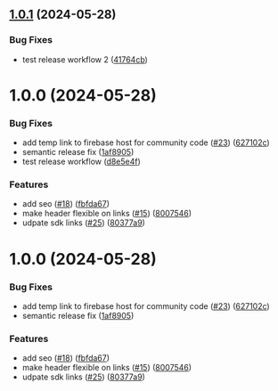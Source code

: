 ## [1.0.1](https://github.com/matter-labs/docs-nuxt-template/compare/1.0.0...1.0.1) (2024-05-28)


### Bug Fixes

* test release workflow 2 ([41764cb](https://github.com/matter-labs/docs-nuxt-template/commit/41764cb024f97ab60847476aff5519220b8146fa))

# 1.0.0 (2024-05-28)


### Bug Fixes

* add temp link to firebase host for community code ([#23](https://github.com/matter-labs/docs-nuxt-template/issues/23)) ([627102c](https://github.com/matter-labs/docs-nuxt-template/commit/627102c0391fafe4fbd15463f269c96bf93bdda0))
* semantic release fix ([1af8905](https://github.com/matter-labs/docs-nuxt-template/commit/1af8905f86d79c46f2fe746d91f806899d01c63e))
* test release workflow ([d8e5e4f](https://github.com/matter-labs/docs-nuxt-template/commit/d8e5e4f6aedbcdd20acb41453f86a156c5523b3b))


### Features

* add seo ([#18](https://github.com/matter-labs/docs-nuxt-template/issues/18)) ([fbfda67](https://github.com/matter-labs/docs-nuxt-template/commit/fbfda67dd3fa558d51147565df2b86335135da3d))
* make header flexible on links ([#15](https://github.com/matter-labs/docs-nuxt-template/issues/15)) ([8007546](https://github.com/matter-labs/docs-nuxt-template/commit/80075467d5abfa45c74e8db5d47cf897ac32e465))
* udpate sdk links ([#25](https://github.com/matter-labs/docs-nuxt-template/issues/25)) ([80377a9](https://github.com/matter-labs/docs-nuxt-template/commit/80377a9108310c1368ac594025e26943e397120d))

# 1.0.0 (2024-05-28)


### Bug Fixes

* add temp link to firebase host for community code ([#23](https://github.com/matter-labs/docs-nuxt-template/issues/23)) ([627102c](https://github.com/matter-labs/docs-nuxt-template/commit/627102c0391fafe4fbd15463f269c96bf93bdda0))
* semantic release fix ([1af8905](https://github.com/matter-labs/docs-nuxt-template/commit/1af8905f86d79c46f2fe746d91f806899d01c63e))


### Features

* add seo ([#18](https://github.com/matter-labs/docs-nuxt-template/issues/18)) ([fbfda67](https://github.com/matter-labs/docs-nuxt-template/commit/fbfda67dd3fa558d51147565df2b86335135da3d))
* make header flexible on links ([#15](https://github.com/matter-labs/docs-nuxt-template/issues/15)) ([8007546](https://github.com/matter-labs/docs-nuxt-template/commit/80075467d5abfa45c74e8db5d47cf897ac32e465))
* udpate sdk links ([#25](https://github.com/matter-labs/docs-nuxt-template/issues/25)) ([80377a9](https://github.com/matter-labs/docs-nuxt-template/commit/80377a9108310c1368ac594025e26943e397120d))
